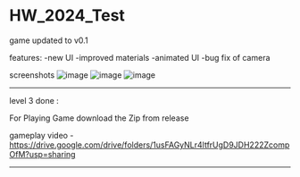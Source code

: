 # HW_2024_Test

game updated to v0.1

features:
-new UI
-improved materials 
-animated UI
-bug fix of camera

screenshots 
![image](https://github.com/user-attachments/assets/eaaf90db-6f2a-4d27-a9b1-5b555a020e07)
![image](https://github.com/user-attachments/assets/3689db6a-b020-4297-9b53-cd6e558607a0)
![image](https://github.com/user-attachments/assets/aa48c623-8dd9-48a8-8179-7e1aa9ad0015)

-----------------------------------------------------------------------------------------------------------------

level 3 done :

For Playing Game download the Zip from release

gameplay video - https://drive.google.com/drive/folders/1usFAGyNLr4ltfrUgD9JDH222ZcompOfM?usp=sharing

-----------------------------------------------------------------------------------------------------------------
